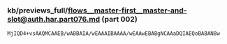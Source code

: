 ### kb/previews_full/flows__master-first__master-and-slot@auth.har.part076.md (part 002)

```md
MjIQD4+vsAAQMCAAEB/wABBAIA/wEAAAIBAAAA/wEAAwEBABgNCAAaDQIAEQoBABAN8w
```

```
